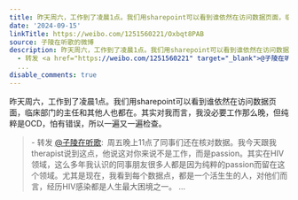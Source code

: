 ```yaml
---
title: 昨天周六，工作到了凌晨1点。我们用sharepoint可以看到谁依然在访问数据页面，临床部门的主任和其他人也都在。其实对我而言，我没必要工作那么晚，但纯粹是OCD，...
date: '2024-09-15'
linkTitle: https://weibo.com/1251560221/Oxbqt8PAB
source: 子陵在听歌的微博
description: 昨天周六，工作到了凌晨1点。我们用sharepoint可以看到谁依然在访问数据页面，临床部门的主任和其他人也都在。其实对我而言，我没必要工作那么晚，但纯粹是OCD，怕有错误，所以一遍又一遍检查。<br><blockquote>
  - 转发 <a href="https://weibo.com/1251560221" target="_blank">@子陵在听歌</a>: 周五晚上11点了同事们还在核对数据。我今天跟我therapist说到这点，他说这对你来说不是工作，而是passion。其实在HIV领域，这么多年我认识的同事朋友很多人都是因为纯粹的passion而留在这个领域。尤其是现在，我看到每个数据点，都是一个活生生的人，对他们而言，经历HIV感染都是人生最大困境之一。
  ...
disable_comments: true
---
```

昨天周六，工作到了凌晨1点。我们用sharepoint可以看到谁依然在访问数据页面，临床部门的主任和其他人也都在。其实对我而言，我没必要工作那么晚，但纯粹是OCD，怕有错误，所以一遍又一遍检查。<br><blockquote> - 转发 <a href="https://weibo.com/1251560221" target="_blank">@子陵在听歌</a>: 周五晚上11点了同事们还在核对数据。我今天跟我therapist说到这点，他说这对你来说不是工作，而是passion。其实在HIV领域，这么多年我认识的同事朋友很多人都是因为纯粹的passion而留在这个领域。尤其是现在，我看到每个数据点，都是一个活生生的人，对他们而言，经历HIV感染都是人生最大困境之一。 ...